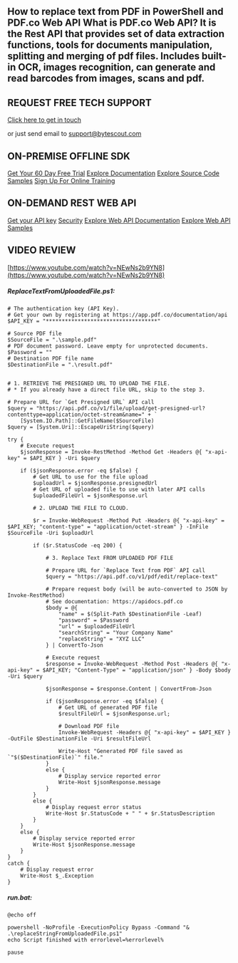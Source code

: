 ## How to replace text from PDF in PowerShell and PDF.co Web API What is PDF.co Web API? It is the Rest API that provides set of data extraction functions, tools for documents manipulation, splitting and merging of pdf files. Includes built-in OCR, images recognition, can generate and read barcodes from images, scans and pdf.

## REQUEST FREE TECH SUPPORT

[Click here to get in touch](https://bytescout.zendesk.com/hc/en-us/requests/new?subject=PDF.co%20Web%20API%20Question)

or just send email to [support@bytescout.com](mailto:support@bytescout.com?subject=PDF.co%20Web%20API%20Question) 

## ON-PREMISE OFFLINE SDK 

[Get Your 60 Day Free Trial](https://bytescout.com/download/web-installer?utm_source=github-readme)
[Explore Documentation](https://bytescout.com/documentation/index.html?utm_source=github-readme)
[Explore Source Code Samples](https://github.com/bytescout/ByteScout-SDK-SourceCode/)
[Sign Up For Online Training](https://academy.bytescout.com/)


## ON-DEMAND REST WEB API

[Get your API key](https://app.pdf.co/signup?utm_source=github-readme)
[Security](https://pdf.co/security)
[Explore Web API Documentation](https://apidocs.pdf.co?utm_source=github-readme)
[Explore Web API Samples](https://github.com/bytescout/ByteScout-SDK-SourceCode/tree/master/PDF.co%20Web%20API)

## VIDEO REVIEW

[https://www.youtube.com/watch?v=NEwNs2b9YN8](https://www.youtube.com/watch?v=NEwNs2b9YN8)




<!-- code block begin -->

##### **ReplaceTextFromUploadedFile.ps1:**
    
```
# The authentication key (API Key).
# Get your own by registering at https://app.pdf.co/documentation/api
$API_KEY = "***********************************"

# Source PDF file
$SourceFile = ".\sample.pdf"
# PDF document password. Leave empty for unprotected documents.
$Password = ""
# Destination PDF file name
$DestinationFile = ".\result.pdf"


# 1. RETRIEVE THE PRESIGNED URL TO UPLOAD THE FILE.
# * If you already have a direct file URL, skip to the step 3.

# Prepare URL for `Get Presigned URL` API call
$query = "https://api.pdf.co/v1/file/upload/get-presigned-url?contenttype=application/octet-stream&name=" + `
    [System.IO.Path]::GetFileName($SourceFile)
$query = [System.Uri]::EscapeUriString($query)

try {
    # Execute request
    $jsonResponse = Invoke-RestMethod -Method Get -Headers @{ "x-api-key" = $API_KEY } -Uri $query
    
    if ($jsonResponse.error -eq $false) {
        # Get URL to use for the file upload
        $uploadUrl = $jsonResponse.presignedUrl
        # Get URL of uploaded file to use with later API calls
        $uploadedFileUrl = $jsonResponse.url

        # 2. UPLOAD THE FILE TO CLOUD.

        $r = Invoke-WebRequest -Method Put -Headers @{ "x-api-key" = $API_KEY; "content-type" = "application/octet-stream" } -InFile $SourceFile -Uri $uploadUrl
        
        if ($r.StatusCode -eq 200) {
            
            # 3. Replace Text FROM UPLOADED PDF FILE

            # Prepare URL for `Replace Text from PDF` API call
            $query = "https://api.pdf.co/v1/pdf/edit/replace-text"

            # Prepare request body (will be auto-converted to JSON by Invoke-RestMethod)
            # See documentation: https://apidocs.pdf.co
            $body = @{
                "name" = $(Split-Path $DestinationFile -Leaf)
                "password" = $Password
                "url" = $uploadedFileUrl
                "searchString" = "Your Company Name"
                "replaceString" = "XYZ LLC"
            } | ConvertTo-Json
            
            # Execute request
            $response = Invoke-WebRequest -Method Post -Headers @{ "x-api-key" = $API_KEY; "Content-Type" = "application/json" } -Body $body -Uri $query
            
            $jsonResponse = $response.Content | ConvertFrom-Json
            
            if ($jsonResponse.error -eq $false) {
                # Get URL of generated PDF file
                $resultFileUrl = $jsonResponse.url;
                
                # Download PDF file
                Invoke-WebRequest -Headers @{ "x-api-key" = $API_KEY } -OutFile $DestinationFile -Uri $resultFileUrl

                Write-Host "Generated PDF file saved as `"$($DestinationFile)`" file."
            }
            else {
                # Display service reported error
                Write-Host $jsonResponse.message
            }
        }
        else {
            # Display request error status
            Write-Host $r.StatusCode + " " + $r.StatusDescription
        }
    }
    else {
        # Display service reported error
        Write-Host $jsonResponse.message
    }
}
catch {
    # Display request error
    Write-Host $_.Exception
}

```

<!-- code block end -->    

<!-- code block begin -->

##### **run.bat:**
    
```
@echo off

powershell -NoProfile -ExecutionPolicy Bypass -Command "& .\replaceStringFromUploadedFile.ps1"
echo Script finished with errorlevel=%errorlevel%

pause
```

<!-- code block end -->